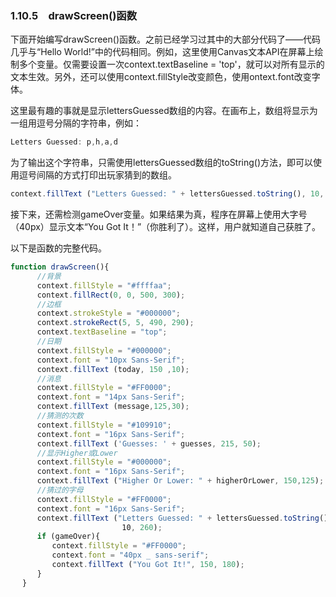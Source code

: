 ### 1.10.5　drawScreen()函数

下面开始编写drawScreen()函数。之前已经学习过其中的大部分代码了——代码几乎与“Hello World!”中的代码相同。例如，这里使用Canvas文本API在屏幕上绘制多个变量。仅需要设置一次context.textBaseline = 'top'，就可以对所有显示的文本生效。另外，还可以使用context.fillStyle改变颜色，使用ontext.font改变字体。

这里最有趣的事就是显示lettersGuessed数组的内容。在画布上，数组将显示为一组用逗号分隔的字符串，例如：

```javascript
Letters Guessed: p,h,a,d
```

为了输出这个字符串，只需使用lettersGuessed数组的toString()方法，即可以使用逗号间隔的方式打印出玩家猜到的数组。

```javascript
context.fillText ("Letters Guessed: " + lettersGuessed.toString(), 10, 260);
```

接下来，还需检测gameOver变量。如果结果为真，程序在屏幕上使用大字号（40px）显示文本“You Got It！”（你胜利了）。这样，用户就知道自己获胜了。

以下是函数的完整代码。

```javascript
function drawScreen(){
　　　 //背景
　　　 context.fillStyle = "#ffffaa";
　　　 context.fillRect(0, 0, 500, 300);
　　　 //边框
　　　 context.strokeStyle = "#000000";
　　　 context.strokeRect(5, 5, 490, 290);
　　　 context.textBaseline = "top";
　　　 //日期
　　　 context.fillStyle = "#000000";
　　　 context.font = "10px Sans-Serif";
　　　 context.fillText (today, 150 ,10);
　　　 //消息
　　　 context.fillStyle = "#FF0000";
　　　 context.font = "14px Sans-Serif"; 
　　　 context.fillText (message,125,30);
　　　 //猜测的次数
　　　 context.fillStyle = "#109910";
　　　 context.font = "16px Sans-Serif";
　　　 context.fillText ('Guesses: ' + guesses, 215, 50);
　　　 //显示Higher或Lower
　　　 context.fillStyle = "#000000";
　　　 context.font = "16px Sans-Serif";
　　　 context.fillText ("Higher Or Lower: " + higherOrLower, 150,125);
　　　 //猜过的字母
　　　 context.fillStyle = "#FF0000";
　　　 context.font = "16px Sans-Serif";
　　　 context.fillText ("Letters Guessed: " + lettersGuessed.toString(), 
　　　　　　　　　　　　　　　10, 260);
　　　 if (gameOver){
　　　　　 context.fillStyle = "#FF0000";
　　　　　 context.font = "40px _ sans-serif";
　　　　　 context.fillText ("You Got It!", 150, 180);
　　　 }
　 }
```

